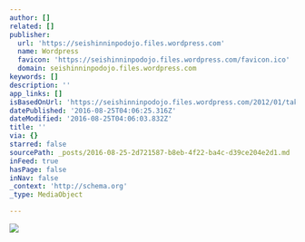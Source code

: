 ```yaml
---
author: []
related: []
publisher:
  url: 'https://seishinninpodojo.files.wordpress.com'
  name: Wordpress
  favicon: 'https://seishinninpodojo.files.wordpress.com/favicon.ico'
  domain: seishinninpodojo.files.wordpress.com
keywords: []
description: ''
app_links: []
isBasedOnUrl: 'https://seishinninpodojo.files.wordpress.com/2012/01/takamatsu-sensei.jpg'
datePublished: '2016-08-25T04:06:25.316Z'
dateModified: '2016-08-25T04:06:03.832Z'
title: ''
via: {}
starred: false
sourcePath: _posts/2016-08-25-2d721587-b8eb-4f22-ba4c-d39ce204e2d1.md
inFeed: true
hasPage: false
inNav: false
_context: 'http://schema.org'
_type: MediaObject

---
```

<article style=""><img src="https://seishinninpodojo.files.wordpress.com/2012/01/takamatsu-sensei.jpg" /></article>